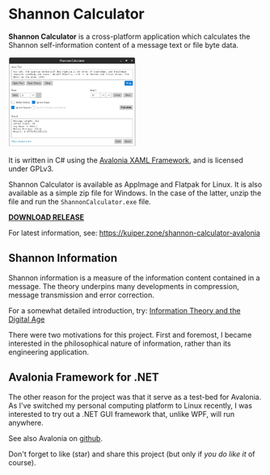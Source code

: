 # Shannon Calculator #

**Shannon Calculator** is a cross-platform application which calculates the Shannon self-information content
of a message text or file byte data.

<img alt="Screenshot" src="Screenshot.png" style="width:50%;max-width:450px;"/>

It is written in C# using the [Avalonia XAML Framework](https://avaloniaui.net/), and is licensed under GPLv3.

Shannon Calculator is available as AppImage and Flatpak for Linux. It is also available as a simple zip file
for Windows. In the case of the latter, unzip the file and run the `ShannonCalculator.exe` file.

[**DOWNLOAD RELEASE**](https://github.com/KuiperZone/ShannonCalculator/releases/latest)

For latest information, see: https://kuiper.zone/shannon-calculator-avalonia

## Shannon Information ##
Shannon information is a measure of the information content contained in a message. The theory underpins many
developments in compression, message transmission and error correction.

For a somewhat detailed introduction, try: [Information Theory and the Digital Age](https://web.mit.edu/6.933/www/Fall2001/Shannon2.pdf)

There were two motivations for this project. First and foremost, I became interested in the philosophical
nature of information, rather than its engineering application.

## Avalonia Framework for .NET ##
The other reason for the project was that it serve as a test-bed for Avalonia. As I've switched my personal computing
platform to Linux recently, I was interested to try out a .NET GUI framework that, unlike WPF, will run anywhere.

See also Avalonia on [github](https://github.com/AvaloniaUI/Avalonia).

Don't forget to like (star) and share this project (but only if *you do like it* of course).